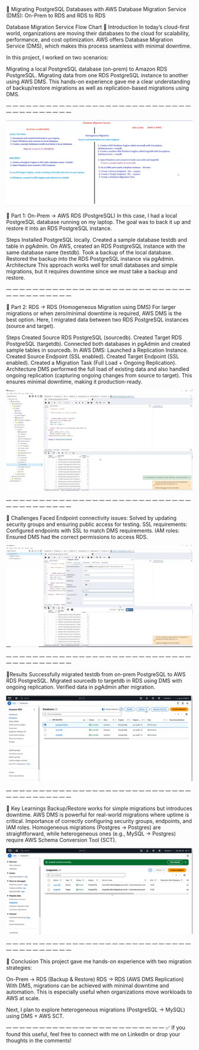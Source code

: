🚀 Migrating PostgreSQL Databases with AWS Database Migration Service (DMS): On-Prem to RDS and RDS to RDS


Database Migration Service Flow Chart
🔹 Introduction
In today’s cloud-first world, organizations are moving their databases to the cloud for scalability, performance, and cost optimization. AWS offers Database Migration Service (DMS), which makes this process seamless with minimal downtime.

In this project, I worked on two scenarios:

Migrating a local PostgreSQL database (on-prem) to Amazon RDS PostgreSQL.
Migrating data from one RDS PostgreSQL instance to another using AWS DMS.
This hands-on experience gave me a clear understanding of backup/restore migrations as well as replication-based migrations using DMS.

— — — — — — — — — — — — — — — — — — — — — — — — — — — — — — — — — — — — — —

![Steps to Follow](step1.png)

🔹 Part 1: On-Prem → AWS RDS (PostgreSQL)
In this case, I had a local PostgreSQL database running on my laptop. The goal was to back it up and restore it into an RDS PostgreSQL instance.

Steps
Installed PostgreSQL locally.
Created a sample database testdb and table in pgAdmin.
On AWS, created an RDS PostgreSQL instance with the same database name (testdb).
Took a backup of the local database.
Restored the backup into the RDS PostgreSQL instance via pgAdmin.
Architecture
This approach works well for small databases and simple migrations, but it requires downtime since we must take a backup and restore.

— — — — — — — — — — — — — — — — — — — — — — — — — — — — — — — — — — — — — —

🔹 Part 2: RDS → RDS (Homogeneous Migration using DMS)
For larger migrations or when zero/minimal downtime is required, AWS DMS is the best option. Here, I migrated data between two RDS PostgreSQL instances (source and target).

Steps
Created Source RDS PostgreSQL (sourcedb).
Created Target RDS PostgreSQL (targetdb).
Connected both databases in pgAdmin and created sample tables in sourcedb.
In AWS DMS:
Launched a Replication Instance.
Created Source Endpoint (SSL enabled).
Created Target Endpoint (SSL enabled).
Created a Migration Task (Full Load + Ongoing Replication).
Architecture
DMS performed the full load of existing data and also handled ongoing replication (capturing ongoing changes from source to target). This ensures minimal downtime, making it production-ready.

![pgAdmin Database Connection](img1.png)

— — — — — — — — — — — — — — — — — — — — — — — — — — — — — — — — — — — — — —

🔹 Challenges Faced
Endpoint connectivity issues: Solved by updating security groups and ensuring public access for testing.
SSL requirements: Configured endpoints with SSL to match DMS requirements.
IAM roles: Ensured DMS had the correct permissions to access RDS.

![pgAdmin Database Connection](img2.png)

— — — — — — — — — — — — — — — — — — — — — — — — — — — — — — — — — — — — — —

🔹Results
Successfully migrated testdb from on-prem PostgreSQL to AWS RDS PostgreSQL.
Migrated sourcedb to targetdb in RDS using DMS with ongoing replication.
Verified data in pgAdmin after migration.

![AWS RDS Services](img3.png)

— — — — — — — — — — — — — — — — — — — — — — — — — — — — — — — — — — — — — —

🔹 Key Learnings
Backup/Restore works for simple migrations but introduces downtime.
AWS DMS is powerful for real-world migrations where uptime is critical.
Importance of correctly configuring security groups, endpoints, and IAM roles.
Homogeneous migrations (Postgres → Postgres) are straightforward, while heterogeneous ones (e.g., MySQL → Postgres) require AWS Schema Conversion Tool (SCT).

![Creating End Points](img4.png)

— — — — — — — — — — — — — — — — — — — — — — — — — — — — — — — — — — — — — —

🔹 Conclusion
This project gave me hands-on experience with two migration strategies:

On-Prem → RDS (Backup & Restore)
RDS → RDS (AWS DMS Replication)
With DMS, migrations can be achieved with minimal downtime and automation. This is especially useful when organizations move workloads to AWS at scale.

Next, I plan to explore heterogeneous migrations (PostgreSQL → MySQL) using DMS + AWS SCT.

— — — — — — — — — — — — — — — — — — — — — — — —
✅ If you found this useful, feel free to connect with me on LinkedIn or drop your thoughts in the comments!

